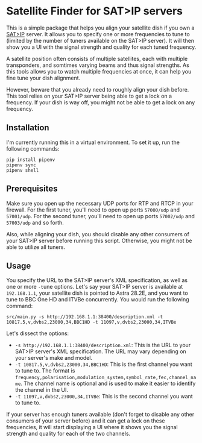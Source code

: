 # Satellite Finder for SAT>IP servers

This is a simple package that helps you align your satellite dish if you own a [SAT>IP][SatIpSpec] server. It allows you
to specify one or more frequencies to tune to (limited by the number of tuners available on the SAT>IP server). It will
then show you a UI with the signal strength and quality for each tuned frequency.

A satellite position often consists of multiple satellites, each with multiple transponders, and somtimes varying
beams and thus signal strengths. As this tools allows you to watch multiple frequencies at once, it can help you fine
tune your dish alignment.

However, beware that you already need to roughly align your dish before. This tool relies on your SAT>IP server being
able to get a lock on a frequency. If your dish is way off, you might not be able to get a lock on any frequency.


## Installation

I'm currently running this in a virtual environment. To set it up, run the following commands:

```shell
pip install pipenv
pipenv sync
pipenv shell
```


## Prerequisites

Make sure you open up the necessary UDP ports for RTP and RTCP in your firewall. For the first tuner, you'll need to
open up ports `57000/udp` and `57001/udp`. For the second tuner, you'll need to open up ports `57002/udp` and 
`57003/udp` and so forth.

Also, while aligning your dish, you should disable any other consumers of your SAT>IP server before running this script. 
Otherwise, you might not be able to utilize all tuners.


## Usage

You specify the URL to the SAT>IP server's XML specification, as well as one or more `-t`une options. Let's say your
SAT>IP server is available at `192.168.1.1`, your satellite dish is pointed to Astra 28.2E, and you want to tune to
BBC One HD and ITVBe concurrently. You would run the following command:

```shell
src/main.py -s http://192.168.1.1:38400/description.xml -t 10817.5,v,dvbs2,23000,34,BBC1HD -t 11097,v,dvbs2,23000,34,ITVBe
```

Let's dissect the options:
* `-s http://192.168.1.1:38400/description.xml`: This is the URL to your SAT>IP server's XML specification. The URL may
  vary depending on your server's make and model.
* `-t 10817.5,v,dvbs2,23000,34,BBC1HD`: This is the first channel you want to tune to. The format is
  `frequency,polarisation,modulation_system,symbol_rate,fec,channel_name`. The channel name is optional and is used to
  make it easier to identify the channel in the UI.
* `-t 11097,v,dvbs2,23000,34,ITVBe`: This is the second channel you want to tune to.

If your server has enough tuners available (don't forget to disable any other consumers of your server before) and it
can get a lock on these frequencies, it will start displaying a UI where it shows you the signal strength and quality
for each of the two channels.


[SatIpSpec]: https://web.archive.org/web/20240109234327/https://www.satip.info/sites/satip/files/resource/satip_specification_version_1_2_2.pdf